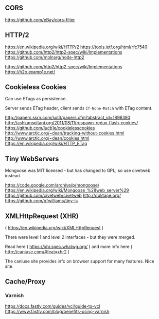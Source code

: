 
<!--
-->

CORS
-----

https://github.com/eBay/cors-filter


HTTP/2
------

https://en.wikipedia.org/wiki/HTTP/2
https://tools.ietf.org/html/rfc7540
https://github.com/http2/http2-spec/wiki/Implementations
https://github.com/molnarg/node-http2

https://github.com/http2/http2-spec/wiki/Implementations
https://h2o.examp1e.net/

Cookieless Cookies
------------------

Can use ETags as persistence.

Server sends ETag header, client sends `If-None-Match` with
ETag content.

http://papers.ssrn.com/sol3/papers.cfm?abstract_id=1898390
http://ashkansoltani.org/2011/08/11/respawn-redux-flash-cookies/
https://github.com/lucb1e/cookielesscookies
http://www.arctic.org/~dean/tracking-without-cookies.html
http://www.arctic.org/~dean/cookies.html
https://en.wikipedia.org/wiki/HTTP_ETag

Tiny WebServers
---------------

Mongoose was MIT licensed - but has changed to GPL; so use
civetweb instead.

https://code.google.com/archive/p/mongoose/
https://en.wikipedia.org/wiki/Mongoose_%28web_server%29
https://github.com/civetweb/civetweb
http://duktape.org/
https://github.com/gfwilliams/tiny-js

XMLHttpRequest (XHR)
--------------

( https://en.wikipedia.org/wiki/XMLHttpRequest )

There were level 1 and level 2 interfaces - but they were merged.

Read here ( https://xhr.spec.whatwg.org/ )
and more info here ( http://caniuse.com/#feat=xhr2 )

The caniuse site provides info on browser support for
many features.  Nice site.

Cache/Proxy
------------

### Varnish

https://docs.fastly.com/guides/vcl/guide-to-vcl
https://www.fastly.com/blog/benefits-using-varnish

<!-- vim: set autoindent expandtab sw=4 syntax=markdown: -->
